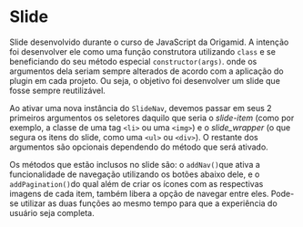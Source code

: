 # Slide

Slide desenvolvido durante o curso de JavaScript da Origamid. A intenção foi desenvolver ele como uma função construtora utilizando `class` e se beneficiando do seu método especial `constructor(args)`. onde os argumentos dela seriam sempre alterados de acordo com a aplicação do plugin em cada projeto. Ou seja, o objetivo foi desenvolver um slide que fosse sempre reutilizável. 

Ao ativar uma nova instância do `SlideNav`, devemos passar em seus 2 primeiros argumentos os seletores daquilo que seria o _slide-item_ (como por exemplo, a classe de uma tag `<li>` ou uma `<img>`) e o _slide_wrapper_ (o que segura os itens do slide, como uma `<ul>` ou `<div>`). O restante dos argumentos são opcionais dependendo do método que será ativado.

Os métodos que estão inclusos no slide são: o `addNav()`que ativa a funcionalidade de navegação utilizando os botões abaixo dele, e o `addPagination()`do qual além de criar os ícones com as respectivas imagens de cada item, também libera a opção de navegar entre eles. Pode-se utilizar as duas funções ao mesmo tempo para que a experiência do usuário seja completa. 
